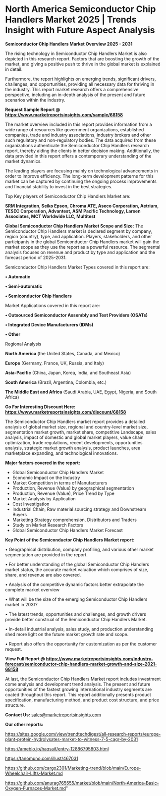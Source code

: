  # North America Semiconductor Chip Handlers Market 2025 | Trends Insight with Future Aspect Analysis

<Strong> Semiconductor Chip Handlers Market Overview 2025 - 2031</strong>

The rising technology in Semiconductor Chip Handlers Market is also depicted in this research report. Factors that are boosting the growth of the market, and giving a positive push to thrive in the global market is explained in detail.

Furthermore, the report highlights on emerging trends, significant drivers, challenges, and opportunities, providing all necessary data for thriving in the industry. This report market research offers a comprehensive perspective, including an in-depth analysis of the present and future scenarios within the industry.

<strong>Request Sample Report @ <a href=https://www.marketreportsinsights.com/sample/68158>https://www.marketreportsinsights.com/sample/68158</a></strong>

The market overview included in this report provides information from a wide range of resources like government organizations, established companies, trade and industry associations, industry brokers and other such regulatory and non-regulatory bodies. The data acquired from these organizations authenticate the Semiconductor Chip Handlers research report, thereby aiding the clients in better decision making. Additionally, the data provided in this report offers a contemporary understanding of the market dynamics.

The leading players are focusing mainly on technological advancements in order to improve efficiency. The long-term development patterns for this market can be captured by continuing the ongoing process improvements and financial stability to invest in the best strategies.

Top Key players of Semiconductor Chip Handlers Market are:

<strong>SRM Integration, Seiko Epson, Chroma ATE, Aseco Corporation, Aetrium, TESEC Corporation, Advantest, ASM Pacific Technology, Larsen Associates, MCT Worldwide LLC, Multitest</strong>

<strong><b>Global Semiconductor Chip Handlers Market Scope and Size:</b></strong>
The Semiconductor Chip Handlers market is declared segment by company, region (country), type, and application. Players, stakeholders, and other participants in the global Semiconductor Chip Handlers market will gain the market scope as they use the report as a powerful resource. The segmental analysis focuses on revenue and product by type and application and the forecast period of 2025-2031.

Semiconductor Chip Handlers Market Types covered in this report are:

<strong>• Automatic

• Semi-automatic

• Semiconductor Chip Handlers</strong>

Market Applications covered in this report are:

<strong>• Outsourced Semiconductor Assembly and Test Providers (OSATs)

• Integrated Device Manufacturers (IDMs)

• Other</strong> 

Regional Analysis

<strong>North America</strong> (the United States, Canada, and Mexico)

<strong>Europe</strong> (Germany, France, UK, Russia, and Italy)

<strong>Asia-Pacific</strong> (China, Japan, Korea, India, and Southeast Asia)

<strong>South America</strong> (Brazil, Argentina, Colombia, etc.)

<strong>The Middle East and Africa</strong> (Saudi Arabia, UAE, Egypt, Nigeria, and South Africa)

<strong>Go For Interesting Discount Here: <a href=https://www.marketreportsinsights.com/discount/68158>https://www.marketreportsinsights.com/discount/68158</a></strong>

The Semiconductor Chip Handlers market report provides a detailed analysis of global market size, regional and country-level market size, segmentation market growth, market share, competitive Landscape, sales analysis, impact of domestic and global market players, value chain optimization, trade regulations, recent developments, opportunities analysis, strategic market growth analysis, product launches, area marketplace expanding, and technological innovations.

<strong><b>Major factors covered in the report:</b></strong>
<ul>
  <li>Global Semiconductor Chip Handlers Market </li>
  <li>Economic Impact on the Industry</li>
  <li>Market Competition in terms of Manufacturers</li>
  <li>Production, Revenue (Value) by geographical segmentation</li>
  <li>Production, Revenue (Value), Price Trend by Type</li>
  <li>Market Analysis by Application</li>
  <li>Cost Investigation</li>
  <li>Industrial Chain, Raw material sourcing strategy and Downstream Buyers</li>
  <li>Marketing Strategy comprehension, Distributors and Traders</li>
  <li>Study on Market Research Factors</li>
  <li>Global Semiconductor Chip Handlers Market Forecast</li>
</ul>

<strong><b>Key Point of the Semiconductor Chip Handlers Market report:</b></strong>

• Geographical distribution, company profiling, and various other market segmentation are provided in the report.

• For better understanding of the global Semiconductor Chip Handlers market status, the accurate market valuation which comprises of size, share, and revenue are also covered.

• Analysis of the competitive dynamic factors better extrapolate the complete market overview

• What will be the size of the emerging Semiconductor Chip Handlers market in 2031?

• The latest trends, opportunities and challenges, and growth drivers provide better construal of the Semiconductor Chip Handlers Market.

• In-detail industrial analysis, sales study, and production understanding shed more light on the future market growth rate and scope.

• Report also offers the opportunity for customization as per the customer request.

<strong><b>View Full Report @ <a href=https://www.marketreportsinsights.com/industry-forecast/semiconductor-chip-handlers-market-growth-and-size-2021-68158>https://www.marketreportsinsights.com/industry-forecast/semiconductor-chip-handlers-market-growth-and-size-2021-68158</a></b></strong>


At last, the Semiconductor Chip Handlers Market report includes investment come analysis and development trend analysis. The present and future opportunities of the fastest growing international industry segments are coated throughout this report. This report additionally presents product specification, manufacturing method, and product cost structure, and price structure.

<strong>Contact Us:</strong>
sales@marketreportsinsights.com

<strong>Our other reports:</strong>

<a href=https://sites.google.com/view/trendtechdigest/all-research-reports/europe-plant-protein-hydrolysates-market-to-witness-7-5-cagr-by-2031>https://sites.google.com/view/trendtechdigest/all-research-reports/europe-plant-protein-hydrolysates-market-to-witness-7-5-cagr-by-2031</a>

<a href=https://ameblo.jp/haqsaif/entry-12886795803.html>https://ameblo.jp/haqsaif/entry-12886795803.html</a>

<a href=https://tanomuno.com/illust/467031>https://tanomuno.com/illust/467031</a>

<a href=https://github.com/cargo2301/Marketing-trend/blob/main/Europe-Wheelchair-Lifts-Market.md>https://github.com/cargo2301/Marketing-trend/blob/main/Europe-Wheelchair-Lifts-Market.md</a>

<a href=https://github.com/anurag765555/market/blob/main/North-America-Basic-Oxygen-Furnaces-Market.md>https://github.com/anurag765555/market/blob/main/North-America-Basic-Oxygen-Furnaces-Market.md</a>"
